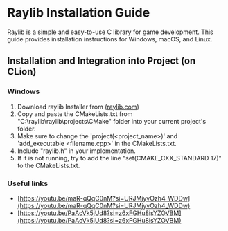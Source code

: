 # Raylib Installation Guide

Raylib is a simple and easy-to-use C library for game development. This guide provides installation instructions for Windows, macOS, and Linux.


## Installation and Integration into Project (on CLion)

### Windows
1. Download raylib Installer from [(raylib.com)](https://www.raylib.com/)
2. Copy and paste the CMakeLists.txt from "C:\raylib\raylib\projects\CMake" folder into your current project's folder.
3. Make sure to change the 'project(<project_name>)' and 'add_executable <filename.cpp>' in the CMakeLists.txt.
4. Include "raylib.h" in your implementation.
5. If it is not running, try to add the line "set(CMAKE_CXX_STANDARD 17)" to the CMakeLists.txt.

### Useful links
- [https://youtu.be/maR-qQqC0nM?si=URJMjyvOzh4_WDDw](https://youtu.be/maR-qQqC0nM?si=URJMjyvOzh4_WDDw)
- [https://youtu.be/PaAcVk5jUd8?si=z6xFGHu8isYZOVBM](https://youtu.be/PaAcVk5jUd8?si=z6xFGHu8isYZOVBM)
